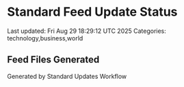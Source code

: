 # Standard Feed Update Status
Last updated: Fri Aug 29 18:29:12 UTC 2025
Categories: technology,business,world

## Feed Files Generated

Generated by Standard Updates Workflow
